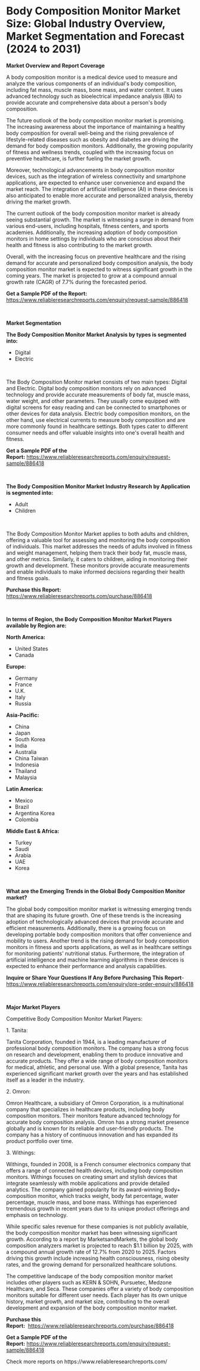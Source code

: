 <p><h1>Body Composition Monitor Market Size: Global Industry Overview, Market Segmentation and Forecast (2024 to 2031)</h1></p><p><strong>Market Overview and Report Coverage</strong></p>
<p><p>A body composition monitor is a medical device used to measure and analyze the various components of an individual's body composition, including fat mass, muscle mass, bone mass, and water content. It uses advanced technology such as bioelectrical impedance analysis (BIA) to provide accurate and comprehensive data about a person's body composition.</p><p>The future outlook of the body composition monitor market is promising. The increasing awareness about the importance of maintaining a healthy body composition for overall well-being and the rising prevalence of lifestyle-related diseases such as obesity and diabetes are driving the demand for body composition monitors. Additionally, the growing popularity of fitness and wellness trends, coupled with the increasing focus on preventive healthcare, is further fueling the market growth.</p><p>Moreover, technological advancements in body composition monitor devices, such as the integration of wireless connectivity and smartphone applications, are expected to enhance user convenience and expand the market reach. The integration of artificial intelligence (AI) in these devices is also anticipated to enable more accurate and personalized analysis, thereby driving the market growth.</p><p>The current outlook of the body composition monitor market is already seeing substantial growth. The market is witnessing a surge in demand from various end-users, including hospitals, fitness centers, and sports academies. Additionally, the increasing adoption of body composition monitors in home settings by individuals who are conscious about their health and fitness is also contributing to the market growth.</p><p>Overall, with the increasing focus on preventive healthcare and the rising demand for accurate and personalized body composition analysis, the body composition monitor market is expected to witness significant growth in the coming years. The market is projected to grow at a compound annual growth rate (CAGR) of 7.7% during the forecasted period.</p></p>
<p><strong>Get a Sample PDF of the Report:</strong> <a href="https://www.reliableresearchreports.com/enquiry/request-sample/886418">https://www.reliableresearchreports.com/enquiry/request-sample/886418</a></p>
<p>&nbsp;</p>
<p><strong>Market Segmentation</strong></p>
<p><strong>The Body Composition Monitor Market Analysis by types is segmented into:</strong></p>
<p><ul><li>Digital</li><li>Electric</li></ul></p>
<p>&nbsp;</p>
<p><p>The Body Composition Monitor market consists of two main types: Digital and Electric. Digital body composition monitors rely on advanced technology and provide accurate measurements of body fat, muscle mass, water weight, and other parameters. They usually come equipped with digital screens for easy reading and can be connected to smartphones or other devices for data analysis. Electric body composition monitors, on the other hand, use electrical currents to measure body composition and are more commonly found in healthcare settings. Both types cater to different consumer needs and offer valuable insights into one's overall health and fitness.</p></p>
<p><strong>Get a Sample PDF of the Report:</strong>&nbsp;<a href="https://www.reliableresearchreports.com/enquiry/request-sample/886418">https://www.reliableresearchreports.com/enquiry/request-sample/886418</a></p>
<p>&nbsp;</p>
<p><strong>The Body Composition Monitor Market Industry Research by Application is segmented into:</strong></p>
<p><ul><li>Adult</li><li>Children</li></ul></p>
<p>&nbsp;</p>
<p><p>The Body Composition Monitor Market applies to both adults and children, offering a valuable tool for assessing and monitoring the body composition of individuals. This market addresses the needs of adults involved in fitness and weight management, helping them track their body fat, muscle mass, and other metrics. Similarly, it caters to children, aiding in monitoring their growth and development. These monitors provide accurate measurements and enable individuals to make informed decisions regarding their health and fitness goals.</p></p>
<p><strong>Purchase this Report:</strong>&nbsp; <a href="https://www.reliableresearchreports.com/purchase/886418">https://www.reliableresearchreports.com/purchase/886418</a></p>
<p>&nbsp;</p>
<p><strong>In terms of Region, the Body Composition Monitor Market Players available by Region are:</strong></p>
<p>
    <p> <strong> North America: </strong>
        <ul>
            <li>United States</li>
            <li>Canada</li>
        </ul>
        </p> 
    <p> <strong> Europe: </strong>
        <ul>
            <li>Germany</li>
            <li>France</li>
            <li>U.K.</li>
            <li>Italy</li>
            <li>Russia</li>
        </ul>
        </p> 
    <p> <strong> Asia-Pacific: </strong>
        <ul>
            <li>China</li>
            <li>Japan</li>
            <li>South Korea</li>
            <li>India</li>
            <li>Australia</li>
            <li>China Taiwan</li>
            <li>Indonesia</li>
            <li>Thailand</li>
            <li>Malaysia</li>
        </ul>
        </p> 
    <p> <strong> Latin America: </strong>
        <ul>
            <li>Mexico</li>
            <li>Brazil</li>
            <li>Argentina Korea</li>
            <li>Colombia</li>
        </ul>
        </p> 
    <p> <strong> Middle East & Africa: </strong>
        <ul>
            <li>Turkey</li>
            <li>Saudi</li>
            <li>Arabia</li>
            <li>UAE</li>
            <li>Korea</li>
        </ul>
    </p>
    </p>
<p>&nbsp;</p>
<p><strong>What are the Emerging Trends in the Global Body Composition Monitor market?</strong></p>
<p><p>The global body composition monitor market is witnessing emerging trends that are shaping its future growth. One of these trends is the increasing adoption of technologically advanced devices that provide accurate and efficient measurements. Additionally, there is a growing focus on developing portable body composition monitors that offer convenience and mobility to users. Another trend is the rising demand for body composition monitors in fitness and sports applications, as well as in healthcare settings for monitoring patients' nutritional status. Furthermore, the integration of artificial intelligence and machine learning algorithms in these devices is expected to enhance their performance and analysis capabilities.</p></p>
<p><strong>Inquire or Share Your Questions If Any Before Purchasing This Report</strong>- <a href="https://www.reliableresearchreports.com/enquiry/pre-order-enquiry/886418">https://www.reliableresearchreports.com/enquiry/pre-order-enquiry/886418</a></p>
<p>&nbsp;</p>
<p><strong>Major Market Players</strong></p>
<p><p>Competitive Body Composition Monitor Market Players:</p><p>1. Tanita:</p><p>Tanita Corporation, founded in 1944, is a leading manufacturer of professional body composition monitors. The company has a strong focus on research and development, enabling them to produce innovative and accurate products. They offer a wide range of body composition monitors for medical, athletic, and personal use. With a global presence, Tanita has experienced significant market growth over the years and has established itself as a leader in the industry.</p><p>2. Omron:</p><p>Omron Healthcare, a subsidiary of Omron Corporation, is a multinational company that specializes in healthcare products, including body composition monitors. Their monitors feature advanced technology for accurate body composition analysis. Omron has a strong market presence globally and is known for its reliable and user-friendly products. The company has a history of continuous innovation and has expanded its product portfolio over time.</p><p>3. Withings:</p><p>Withings, founded in 2008, is a French consumer electronics company that offers a range of connected health devices, including body composition monitors. Withings focuses on creating smart and stylish devices that integrate seamlessly with mobile applications and provide detailed analytics. The company gained popularity for its award-winning Body+ composition monitor, which tracks weight, body fat percentage, water percentage, muscle mass, and bone mass. Withings has experienced tremendous growth in recent years due to its unique product offerings and emphasis on technology.</p><p>While specific sales revenue for these companies is not publicly available, the body composition monitor market has been witnessing significant growth. According to a report by MarketsandMarkets, the global body composition analyzers market is projected to reach $1.1 billion by 2025, with a compound annual growth rate of 12.7% from 2020 to 2025. Factors driving this growth include increasing health consciousness, rising obesity rates, and the growing demand for personalized healthcare solutions.</p><p>The competitive landscape of the body composition monitor market includes other players such as KERN & SOHN, Pursuetec, Medzone Healthcare, and Seca. These companies offer a variety of body composition monitors suitable for different user needs. Each player has its own unique history, market growth, and market size, contributing to the overall development and expansion of the body composition monitor market.</p></p>
<p><strong>Purchase this Report:</strong>&nbsp;&nbsp;<a href="https://www.reliableresearchreports.com/purchase/886418">https://www.reliableresearchreports.com/purchase/886418</a></p>
<p></p>
<p><strong>Get a Sample PDF of the Report:</strong>&nbsp;<a href="https://www.reliableresearchreports.com/enquiry/request-sample/886418">https://www.reliableresearchreports.com/enquiry/request-sample/886418</a></p>
<p>Check more reports on https://www.reliableresearchreports.com/</p>